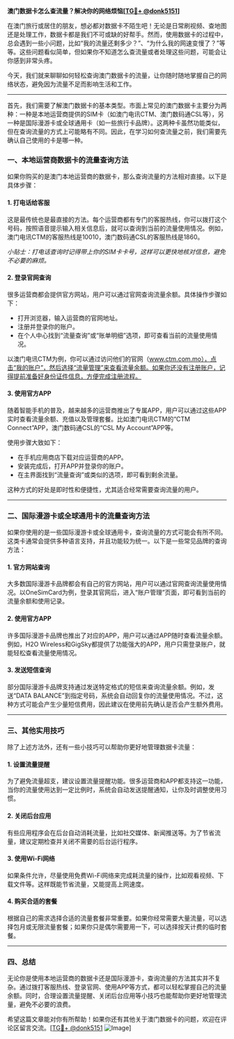 **澳门数据卡怎么查流量？解决你的网络烦恼[[TG💪+ @donk5151](https://t.me/s/donk5151)]**

在澳门旅行或居住的朋友，想必都对数据卡不陌生吧！无论是日常刷视频、查地图还是处理工作，数据卡都是我们不可或缺的好帮手。然而，使用数据卡的过程中，总会遇到一些小问题，比如“我的流量还剩多少？”、“为什么我的网速变慢了？”等等。这些问题看似简单，但如果你不知道怎么查流量或者处理这些问题，可能会让你感到非常头疼。

今天，我们就来聊聊如何轻松查询澳门数据卡的流量，让你随时随地掌握自己的网络状态，避免因为流量不足而影响生活和工作。

---

首先，我们需要了解澳门数据卡的基本类型。市面上常见的澳门数据卡主要分为两种：一种是本地运营商提供的SIM卡（如澳门电讯CTM、澳门数码通CSL等），另一种是国际漫游卡或全球通用卡（如一些旅行卡品牌）。这两种卡虽然功能类似，但在查询流量的方式上可能略有不同。因此，在学习如何查流量之前，我们需要先确认自己使用的卡是哪一种。

### **一、本地运营商数据卡的流量查询方法**

如果你购买的是澳门本地运营商的数据卡，那么查询流量的方法相对直接。以下是具体步骤：

#### **1. 打电话给客服**
这是最传统也是最直接的方法。每个运营商都有专门的客服热线，你可以拨打这个号码，按照语音提示输入相关信息后，就可以查询到当前的流量使用情况。例如，澳门电讯CTM的客服热线是10010，澳门数码通CSL的客服热线是1860。

*小贴士：打电话查询时记得带上你的SIM卡卡号，这样可以更快地核对信息，避免不必要的麻烦。*

#### **2. 登录官网查询**
很多运营商都会提供官方网站，用户可以通过官网查询流量余额。具体操作步骤如下：
- 打开浏览器，输入运营商的官网地址。
- 注册并登录你的账户。
- 在个人中心找到“流量查询”或“账单明细”选项，即可查看当前的流量使用情况。

以澳门电讯CTM为例，你可以通过访问他们的官网（www.ctm.com.mo），点击“我的账户”，然后选择“流量管理”来查看流量余额。如果你还没有注册账户，记得提前准备好身份证件信息，方便完成注册流程。

#### **3. 使用官方APP**
随着智能手机的普及，越来越多的运营商推出了专属APP，用户可以通过这些APP实时查看流量余额、充值以及管理套餐。比如澳门电讯CTM的“CTM Connect”APP，澳门数码通CSL的“CSL My Account”APP等。

使用步骤大致如下：
- 在手机应用商店下载对应运营商的APP。
- 安装完成后，打开APP并登录你的账户。
- 在主界面找到“流量查询”或类似的选项，即可看到剩余流量。

这种方式的好处是即时性和便捷性，尤其适合经常需要查询流量的用户。

---

### **二、国际漫游卡或全球通用卡的流量查询方法**

如果你使用的是一些国际漫游卡或全球通用卡，查询流量的方式可能会有所不同。这类卡通常会提供多种语言支持，并且功能较为统一。以下是一些常见品牌的查询方法：

#### **1. 官方网站查询**
大多数国际漫游卡品牌都会有自己的官方网站，用户可以通过官网查询流量使用情况。以OneSimCard为例，登录其官网后，进入“账户管理”页面，即可看到当前的流量余额和使用记录。

#### **2. 使用官方APP**
许多国际漫游卡品牌也推出了对应的APP，用户可以通过APP随时查看流量余额。例如，H2O Wireless和GigSky都提供了功能强大的APP，用户只需登录账户，就能轻松查看流量使用情况。

#### **3. 发送短信查询**
部分国际漫游卡品牌支持通过发送特定格式的短信来查询流量余额。例如，发送“DATA BALANCE”到指定号码，系统会自动回复你的流量使用情况。不过，这种方式可能会产生少量短信费用，因此建议在使用前先确认是否会产生额外费用。

---

### **三、其他实用技巧**

除了上述方法外，还有一些小技巧可以帮助你更好地管理数据卡流量：

#### **1. 设置流量提醒**
为了避免流量超支，建议设置流量提醒功能。很多运营商和APP都支持这一功能，当你的流量使用达到一定比例时，系统会自动发送提醒通知，让你及时调整使用习惯。

#### **2. 关闭后台应用**
有些应用程序会在后台自动消耗流量，比如社交媒体、新闻推送等。为了节省流量，建议定期检查并关闭不需要的后台运行程序。

#### **3. 使用Wi-Fi网络**
如果条件允许，尽量使用免费Wi-Fi网络来完成耗流量的操作，比如观看视频、下载文件等。这样既能节省流量，又能提高上网速度。

#### **4. 购买合适的套餐**
根据自己的需求选择合适的流量套餐非常重要。如果你经常需要大量流量，可以选择包月或无限流量套餐；如果你只是偶尔需要用一下，可以选择按天计费的临时套餐。

---

### **四、总结**

无论你是使用本地运营商的数据卡还是国际漫游卡，查询流量的方法其实并不复杂。通过拨打客服热线、登录官网、使用APP等方式，都可以轻松掌握自己的流量余额。同时，合理设置流量提醒、关闭后台应用等小技巧也能帮助你更好地管理流量，避免不必要的浪费。

希望这篇文章能对你有所帮助！如果你还有其他关于澳门数据卡的问题，欢迎在评论区留言交流。[[TG💪+ @donk5151](https://t.me/s/donk5151) ![Image](https://i.postimg.cc/rwNCRYN7/Snipaste-2025-04-30-17-27-05.png)]